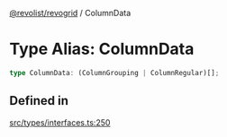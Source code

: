[@revolist/revogrid](README.md) / ColumnData

# Type Alias: ColumnData

```ts
type ColumnData: (ColumnGrouping | ColumnRegular)[];
```

## Defined in

[src/types/interfaces.ts:250](https://github.com/revolist/revogrid/blob/93978cbf92b3c4002586c5528517b1ce86d856d9/src/types/interfaces.ts#L250)
